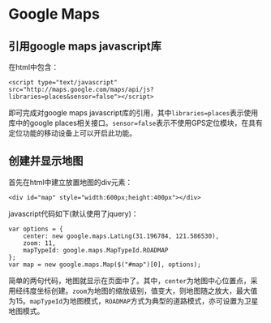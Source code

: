 # Google Maps #

## 引用google maps javascript库

在html中包含：

	<script type="text/javascript" src="http://maps.google.com/maps/api/js?libraries=places&sensor=false"></script>

即可完成对google maps javascript库的引用，其中`libraries=places`表示使用库中的google places相关接口。`sensor=false`表示不使用GPS定位模块，在具有定位功能的移动设备上可以开启此功能。

## 创建并显示地图

首先在html中建立放置地图的div元素：

	<div id="map" style="width:600px;height:400px"></div>

javascript代码如下(默认使用了jquery)：

    var options = { 
        center: new google.maps.LatLng(31.196784, 121.586530), 
        zoom: 11, 
        mapTypeId: google.maps.MapTypeId.ROADMAP
    }; 
    var map = new google.maps.Map($("#map")[0], options);

简单的两句代码，地图就显示在页面中了。其中，`center`为地图中心位置点，采用经纬度坐标创建。`zoom`为地图的缩放级别，值变大，则地图随之放大，最大值为15。`mapTypeId`为地图模式，`ROADMAP`方式为典型的道路模式，亦可设置为卫星地图模式。
